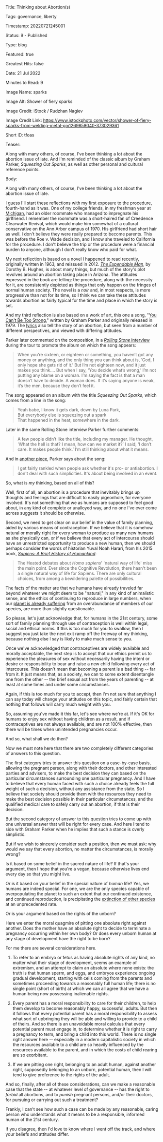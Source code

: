 Title:  Thinking about Abortion(s)

Tags:   governance, liberty

Timestamp: 20220721245001

Status: 9 - Published

Type:   blog

Featured: true

Greatest Hits: false

Date:   21 Jul 2022

Minutes to Read: 9

Image Name: sparks

Image Alt: Shower of fiery sparks

Image Credit: iStock / Rudzhan Nagiev

Image Credit Link: https://www.istockphoto.com/vector/shower-of-fiery-sparks-from-welding-metal-gm1269858040-373029361

Short ID: tfoas

Teaser:

Along with many others, of course, I've been thinking a lot about the abortion issue of late.  And I'm reminded of the classic album by Graham Parker, *Squeezing Out Sparks*, as well as other personal and cultural reference points. 


Body:

Along with many others, of course, I've been thinking a lot about the abortion issue of late. 

I guess I'll start these reflections with my first exposure to the procedure, fourth-hand as it was. One of my college friends, in my freshman year at [Michigan](https://umich.edu), had an older roommate who managed to impregnate his girlfriend. I remember the roommate was a short-haired fan of Creedence Clearwater Revival, which would make him somewhat of a cultural conservative on the Ann Arbor campus of 1970. His girlfriend had short hair as well. I don't believe they were really prepared to become parents. This was before the Roe v. Wade decision, and I know she traveled to California for the procedure. I don't believe the trip or the procedure were a financial burden to anyone, although I don't really know who paid for what. 

My next reflection is based on a novel I happened to read recently, originally written in 1963, and reissued in 2012. *[The Expendable Man](https://www.penguinrandomhouse.com/books/214675/the-expendable-man-by-dorothy-b-hughes/)*, by Dorothy B. Hughes, is about many things, but much of the story's plot revolves around an abortion taking place in Arizona. The attitudes expressed in the book are telling: the procedure, along with the necessity for it, are consistently depicted as things that only happen on the fringes of normal human society. The novel is a *noir* and, in most respects, is more progressive than not for its time, so I think we can take these attitudes towards abortion as fairly typical for the time and place in which the story is set. 

And my third reflection is also based on a work of art, this one a song, "[You Can't Be Too Strong](https://music.apple.com/us/album/you-cant-be-too-strong/299595322?i=299595335)," written by Graham Parker and originally released in 1979. The [lyrics](https://genius.com/Graham-parker-you-cant-be-too-strong-lyrics) also tell the story of an abortion, but seen from a number of different perspectives, and viewed with differing attitudes. 

Parker later commented on the composition, in a [*Rolling Stone* interview](https://www.rollingstone.com/music/music-news/graham-parker-rumour-becomes-fact-96519/) during the tour to promote the album on which the song appears:

> When you’re sixteen, or eighteen or something, you haven’t got any money or anything, and the only thing you can think about is, ‘God, I only hope she gets rid of it.’ But I’m not eighteen now, and it just makes you think.... But when I say, ‘You decide what’s wrong,’ I’m not putting any blame on a woman. I’m saying the fact is that a man doesn’t have to decide. A woman does. If it’s saying anyone is weak, it’s the men, because they don’t feel it.  

The song appeared on an album with the title *Squeezing Out Sparks*, which comes from a line in the song:

> Yeah babe, I know it gets dark, down by Luna Park,  
> But everybody else is squeezing out a spark  
> That happened in the heat, somewhere in the dark.

Later in the same Rolling Stone interview Parker further comments:

> A few people didn’t like the title, including my manager. He thought, ‘What the hell is that? I mean, how can we market it?’ I said, ‘I don’t care. It makes people think.’ I’m still thinking about what it means.

And in [another piece](https://homepages.uni-regensburg.de/~dej09534/gparker/archive/pinowta.htm), Parker says about the song: 

> I get fairly rankled when people ask whether it's pro- or antiabortion. I don't deal with such simplicities. It's about being involved in an event.

So, what is *my* thinking, based on all of this? 

Well, first of all, an abortion is a procedure that inevitably brings up thoughts and feelings that are difficult to easily pigeonhole, for everyone involved. It's not something that we as humans are supposed to feel good about, in any kind of complete or unalloyed way, and no one I've ever come across suggests it should be otherwise. 

Second, we need to get clear on our belief in the value of family planning, aided by various means of contraception. If we believe that it is somehow natural or morally right for every woman to produce as many new humans as she physically can, or if we believe that every act of intercourse should have an unrestricted opportunity to produce a new human, then we should perhaps consider the words of historian Yuval Noah Harari, from his 2015 book, *[Sapiens: A Brief History of Humankind](https://www.ynharari.com/book/sapiens-2/)*:

> The Heated debates about <em>Homo sapiens</em>' 'natural way of life' miss the main point. Ever since the Cognitive Revolution, there hasn't been a single natural way of life for Sapiens. There are only cultural choices, from among a bewildering palette of possibilities.

The facts of the matter are that we humans have already traveled far beyond whatever we might deem to be "natural," in any kind of animalistic sense, and the ethics of continuing to reproduce in large numbers, when our [planet is already suffering](https://www.biologicaldiversity.org/programs/population_and_sustainability/population/) from an overabundance of members of our species, are more than slightly questionable. 

So please, let's just acknowledge that, for humans in the 21st century, some sort of family planning through use of contraception is well within legal, social and ethical norms. If this is too much for you to swallow, then I suggest you just take the next exit ramp off the freeway of my thinking, because nothing else I say is likely to make much sense to you. 

Once we've acknowledged that contraceptives are widely available and morally acceptable, the next step is to accept that our ethics permit us to experience the pleasures of sex without necessarily having the intent or desire or responsibility to bear and raise a new child following every act of intercourse. This doesn't mean that becoming a parent is a bad thing -- far from it. It just means that, as a society, we can to some extent disentangle one from the other -- the brief sexual act from the years of parenting -- at least at some times and under some circumstances. 

Again, if this is too much for you to accept, then I'm not sure that anything I can say today will change your attitudes on this topic, and fairly certain that nothing that follows will carry much weight with you. 

So, assuming you've made it this far, let's see where we're at. If it's OK for humans to enjoy sex without having children as a result, and if contraceptives are not always available, and are not 100% effective, then there will be times when unintended pregnancies occur. 

And so, what shall we do then? 

Now we must note here that there are two completely different categories of answers to this question. 

The first category tries to answer this question on a case-by-case basis, allowing the pregnant person, along with their doctors, and other interested parties and advisers, to make the best decision they can based on the particular circumstances surrounding one particular pregnancy. And I have to believe that every human faced with such a choice already feels the full weight of such a decision, without any assistance from the state. So I believe that society should provide them with the resources they need to make the best decision possible in their particular circumstances, and the qualified medical care to safely carry out an abortion, if that is their decision.

But the second category of answer to this question tries to come up with one universal answer that will be right for every case. And here I tend to side with Graham Parker when he implies that such a stance is overly simplistic. 

But if we wish to sincerely consider such a position, then we must ask: why would we say that every abortion, no matter the circumstances, is morally wrong?  

Is it based on some belief in the sacred nature of life? If that's your argument, then I hope that you're a vegan, because otherwise lives end every day so that you might live. 

Or is it based on your belief in the special nature of *human* life? Yes, we humans are indeed special. For one, we are the only species capable of overpopulating the planet to such an extent that our continued existence, and continued reproduction, is precipitating the [extinction of other species](https://www.un.org/sustainabledevelopment/blog/2019/05/nature-decline-unprecedented-report/) at an unprecedented rate. 

Or is your argument based on the rights of the unborn? 

Here we enter the moral quagmire of pitting one absolute right against another. Does the mother have an absolute right to decide to terminate a pregnancy occurring within her own body? Or does every unborn human at any stage of development have the right to be born? 

For me there are several considerations here.

1. To refer to an embryo or fetus as having absolute rights of any kind, no matter what their stage of development, seems an example of extremism, and an attempt to claim an absolute where none exists: the truth is that human sperm, and eggs, and embryos experience ongoing gradual development, starting with cells coming from the parents and sometimes proceeding towards a reasonably full human life; there is no single point (short of birth) at which we can all agree that we have a human being now possessing inalienable rights.

2. Every parent has a moral responsibility to care for their children, to help them develop to become reasonably happy, successful, adults. But then it follows that every potential parent has a moral responsibility to assess what sort of upbringing they will be able and willing to provide to a child of theirs. And so there is an unavoidable moral calculus that every potential parent must engage in, to determine whether it is right to carry a pregnancy to term, and bring a child into this world. There is no single right answer here -- especially in a modern capitalistic society in which the resources available to a child are so heavily influenced by the resources available to the parent, and in which the costs of child rearing are so exorbitant. 

3. If we are pitting one right, belonging to an adult human, against another right, supposedly belonging to an unborn, potential human, then I will tend to give preference to the rights of the adult. 

And so, finally, after all of these considerations, can we make a reasonable case that the state -- at whatever level of governance -- has the right to *forbid* all abortions, and to *punish* pregnant persons, and/or their doctors, for pursuing or carrying out such a treatment? 

Frankly, I can't see how such a case can be made by any reasonable, caring person who understands what it means to be a responsible, informed human of the 21st century.

If you disagree, then I'd love to know where I went off the track, and where your beliefs and attitudes differ.

